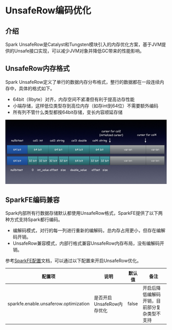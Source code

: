 # UnsafeRow编码优化

## 介绍

Spark UnsafeRow是Catalyst和Tungsten模块引入的内存优化方案，基于JVM提供的Unsafe接口实现，可以减少JVM对象并降低GC带来的性能影响。

## UnsafeRow内存格式

Spark UnsafeRow定义了单行的数据内存分布格式，整行的数据都在一段连续内存中，具体的格式如下。

* 64bit（8byte）对齐，内存空间不紧凑但有利于提高访存性能
* 小端存储，这样低位类型存到高位内存（如存int到64位）不需要额外编码
* 所有列不管什么类型都按64bit存储，变长内容顺延存储

![](../images/spark_unsaferow_memory_layout.jpeg)

## SparkFE编码兼容

Spark内部所有行数据存储默认都使用UnsafeRow格式，SparkFE提供了以下两种方式支持Spark都行编码。

* 编解码模式，对行的每一列进行重新的编解码，总内存占用更小，但存在编解码开销。
* UnsafeRow兼容模式，内部行格式兼容UnsafeRow内存布局，没有编解码开销。

参考[SparkFE配置](../usage/sparkfe_configuration.md)文档，可以通过以下配置来开启UnsafeRow优化。


| 配置项 | 说明 | 默认值 | 备注 |
| ----- | --- | ----- | ---- |
| sparkfe.enable.unsaferow.optimization | 是否开启UnsafeRow内存优化 | false | 开启后降低编解码开销，目前部分复杂类型不支持 |
